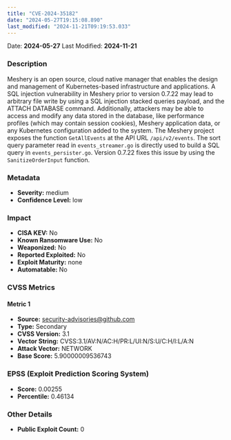 ```yaml
---
title: "CVE-2024-35182"
date: "2024-05-27T19:15:08.890"
last_modified: "2024-11-21T09:19:53.033"
---
```


Date: **2024-05-27** Last Modified: **2024-11-21**

### Description  
Meshery is an open source, cloud native manager that enables the design and management of Kubernetes-based infrastructure and applications. A SQL injection vulnerability in Meshery prior to version 0.7.22 may lead to arbitrary file write by using a SQL injection stacked queries payload, and the ATTACH DATABASE command. Additionally, attackers may be able to access and modify any data stored in the database, like performance profiles (which may contain session cookies), Meshery application data, or any Kubernetes configuration added to the system. The Meshery project exposes the function `GetAllEvents` at the API URL `/api/v2/events`. The sort query parameter read in `events_streamer.go` is directly used to build a SQL query in `events_persister.go`. Version 0.7.22 fixes this issue by using the `SanitizeOrderInput` function.

### Metadata  
- **Severity:** medium
- **Confidence Level:** low

### Impact  
- **CISA KEV:** No
- **Known Ransomware Use:** No
- **Weaponized:** No
- **Reported Exploited:** No
- **Exploit Maturity:** none
- **Automatable:** No

### CVSS Metrics  

#### Metric 1
- **Source:** security-advisories@github.com
- **Type:** Secondary
- **CVSS Version:** 3.1
- **Vector String:** CVSS:3.1/AV:N/AC:H/PR:L/UI:N/S:U/C:H/I:L/A:N
- **Attack Vector:** NETWORK
- **Base Score:** 5.90000009536743


### EPSS (Exploit Prediction Scoring System)  
- **Score:** 0.00255
- **Percentile:** 0.46134

### Other Details  
- **Public Exploit Count:** 0
